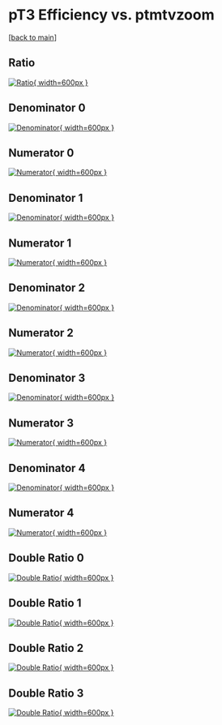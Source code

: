 # pT3 Efficiency vs. ptmtvzoom

[[back to main](./)]



## Ratio

[![Ratio](../mtv/var/pT3_base_11_1_eff_ptmtvzoom.png){ width=600px }](../mtv/var/pT3_base_11_1_eff_ptmtvzoom.pdf)

## Denominator 0

[![Denominator](../mtv/den/pT3_base_11_1_eff_ptmtvzoom_den0.png){ width=600px }](../mtv/den/pT3_base_11_1_eff_ptmtvzoom_den0.pdf)

## Numerator 0

[![Numerator](../mtv/num/pT3_base_11_1_eff_ptmtvzoom_num0.png){ width=600px }](../mtv/num/pT3_base_11_1_eff_ptmtvzoom_num0.pdf)

## Denominator 1

[![Denominator](../mtv/den/pT3_base_11_1_eff_ptmtvzoom_den1.png){ width=600px }](../mtv/den/pT3_base_11_1_eff_ptmtvzoom_den1.pdf)

## Numerator 1

[![Numerator](../mtv/num/pT3_base_11_1_eff_ptmtvzoom_num1.png){ width=600px }](../mtv/num/pT3_base_11_1_eff_ptmtvzoom_num1.pdf)

## Denominator 2

[![Denominator](../mtv/den/pT3_base_11_1_eff_ptmtvzoom_den2.png){ width=600px }](../mtv/den/pT3_base_11_1_eff_ptmtvzoom_den2.pdf)

## Numerator 2

[![Numerator](../mtv/num/pT3_base_11_1_eff_ptmtvzoom_num2.png){ width=600px }](../mtv/num/pT3_base_11_1_eff_ptmtvzoom_num2.pdf)

## Denominator 3

[![Denominator](../mtv/den/pT3_base_11_1_eff_ptmtvzoom_den3.png){ width=600px }](../mtv/den/pT3_base_11_1_eff_ptmtvzoom_den3.pdf)

## Numerator 3

[![Numerator](../mtv/num/pT3_base_11_1_eff_ptmtvzoom_num3.png){ width=600px }](../mtv/num/pT3_base_11_1_eff_ptmtvzoom_num3.pdf)

## Denominator 4

[![Denominator](../mtv/den/pT3_base_11_1_eff_ptmtvzoom_den4.png){ width=600px }](../mtv/den/pT3_base_11_1_eff_ptmtvzoom_den4.pdf)

## Numerator 4

[![Numerator](../mtv/num/pT3_base_11_1_eff_ptmtvzoom_num4.png){ width=600px }](../mtv/num/pT3_base_11_1_eff_ptmtvzoom_num4.pdf)

## Double Ratio 0

[![Double Ratio](../mtv/ratio/pT3_base_11_1_eff_ptmtvzoom_ratio0.png){ width=600px }](../mtv/ratio/pT3_base_11_1_eff_ptmtvzoom_ratio0.pdf)

## Double Ratio 1

[![Double Ratio](../mtv/ratio/pT3_base_11_1_eff_ptmtvzoom_ratio1.png){ width=600px }](../mtv/ratio/pT3_base_11_1_eff_ptmtvzoom_ratio1.pdf)

## Double Ratio 2

[![Double Ratio](../mtv/ratio/pT3_base_11_1_eff_ptmtvzoom_ratio2.png){ width=600px }](../mtv/ratio/pT3_base_11_1_eff_ptmtvzoom_ratio2.pdf)

## Double Ratio 3

[![Double Ratio](../mtv/ratio/pT3_base_11_1_eff_ptmtvzoom_ratio3.png){ width=600px }](../mtv/ratio/pT3_base_11_1_eff_ptmtvzoom_ratio3.pdf)

